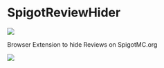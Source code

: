 # SpigotReviewHider
![](https://i.imgur.com/XvYgTMK.png) 

Browser Extension to hide Reviews on SpigotMC.org

![](https://i.imgur.com/OjhgG4a.jpg)
